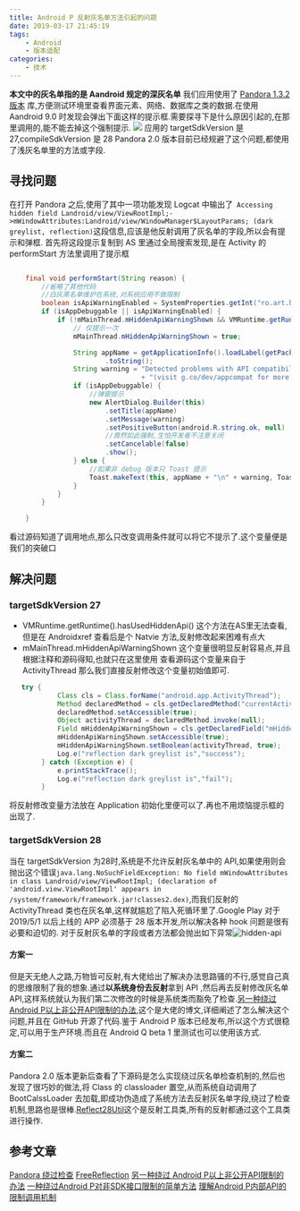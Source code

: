 ```yaml
---
title: Android P 反射灰名单方法引起的问题
date: 2019-03-17 21:45:19
tags:
    - Android
    - 版本适配
categories: 
    - 技术
---
```

**本文中的灰名单指的是 Aandroid 规定的深灰名单**
我们应用使用了 [Pandora 1.3.2 版本](https://github.com/whataa/pandora) 库,方便测试环境里查看界面元素、网络、数据库之类的数据.在使用 Aandroid 9.0 时发现会弹出下面这样的提示框.需要探寻下是什么原因引起的,在那里调用的,能不能去掉这个强制提示.
![](https://def-201655.cos.ap-shanghai.myqcloud.com/android_p_invoke.jpg)
应用的 targetSdkVersion 是 27,compileSdkVersion 是 28
Pandora 2.0 版本目前已经规避了这个问题,都使用了浅灰名单里的方法或字段.
<!-- more -->
## 寻找问题
在打开 Pandora 之后,使用了其中一项功能发现 Logcat 中输出了` Accessing hidden field Landroid/view/ViewRootImpl;->mWindowAttributes:Landroid/view/WindowManager$LayoutParams; (dark greylist, reflection)`这段信息,应该是他反射调用了灰名单的字段,所以会有提示和弹框.
首先将这段提示复制到 AS 里通过全局搜索发现,是在 Activity 的 performStart 方法里调用了提示框
``` java Activity.java

    final void performStart(String reason) {
        //省略了其他代码
        //白灰黑名单维护在系统,对系统应用不做限制
        boolean isApiWarningEnabled = SystemProperties.getInt("ro.art.hiddenapi.warning", 0) == 1;
        if (isAppDebuggable || isApiWarningEnabled) {
            if (!mMainThread.mHiddenApiWarningShown && VMRuntime.getRuntime().hasUsedHiddenApi()) {
                // 仅提示一次
                mMainThread.mHiddenApiWarningShown = true;

                String appName = getApplicationInfo().loadLabel(getPackageManager())
                        .toString();
                String warning = "Detected problems with API compatibility\n"
                                 + "(visit g.co/dev/appcompat for more info)";
                if (isAppDebuggable) {
                    //弹窗提示
                    new AlertDialog.Builder(this)
                        .setTitle(appName)
                        .setMessage(warning)
                        .setPositiveButton(android.R.string.ok, null)
                        //竟然如此强制,生怕开发者不注意关闭
                        .setCancelable(false)
                        .show();
                } else {
                    //如果非 debug 版本只 Toast 提示
                    Toast.makeText(this, appName + "\n" + warning, Toast.LENGTH_LONG).show();
                }
            }
        }

    }
```
看过源码知道了调用地点,那么只改变调用条件就可以将它不提示了.这个变量便是我们的突破口
## 解决问题
### targetSdkVersion 27
* VMRuntime.getRuntime().hasUsedHiddenApi() 这个方法在AS里无法查看,但是在 Androidxref 查看后是个 Natvie 方法,反射修改起来困难有点大 
* mMainThread.mHiddenApiWarningShown 这个变量很明显反射容易点,并且根据注释和源码得知,也就只在这里使用
查看源码这个变量来自于 ActivityThread 那么我们直接反射修改这个变量初始值即可.
``` java
   try {
            Class cls = Class.forName("android.app.ActivityThread");
            Method declaredMethod = cls.getDeclaredMethod("currentActivityThread");
            declaredMethod.setAccessible(true);
            Object activityThread = declaredMethod.invoke(null);
            Field mHiddenApiWarningShown = cls.getDeclaredField("mHiddenApiWarningShown");
            mHiddenApiWarningShown.setAccessible(true);
            mHiddenApiWarningShown.setBoolean(activityThread, true);
            Log.e("reflection dark greylist is","success");
        } catch (Exception e) {
            e.printStackTrace();
            Log.e("reflection dark greylist is","fail");
        }
```
将反射修改变量方法放在 Application 初始化里便可以了.再也不用烦恼提示框的出现了.
### targetSdkVersion 28
当在 targetSdkVersion 为28时,系统是不允许反射灰名单中的 API,如果使用则会抛出这个错误`java.lang.NoSuchFieldException: No field mWindowAttributes in class Landroid/view/ViewRootImpl; (declaration of 'android.view.ViewRootImpl' appears in /system/framework/framework.jar!classes2.dex)`,而我们反射的 ActivityThread 类也在灰名单,这样就尴尬了陷入死循环里了.Google Play 对于 2019/5/1 以后上线的 APP 必须基于 28 版本开发,所以解决各种 hook 问题是很有必要和迫切的.
对于反射灰名单的字段或者方法都会抛出如下异常![hidden-api](http://gityuan.com/images/hidden-api/hidden-api-exp.png)
#### 方案一
但是天无绝人之路,万物皆可反射,有大佬给出了解决办法思路骚的不行,感觉自己真的思维限制了我的想象.通过**以系统身份去反射**拿到 API ,然后再去反射修改灰名单 API,这样系统就认为我们第二次修改的时候是系统类而豁免了检查.[另一种绕过 Android P以上非公开API限制的办法](http://weishu.me/2019/03/16/another-free-reflection-above-android-p/),这个是大佬的博文,详细阐述了怎么解决这个问题,并且在 GitHub 开源了代码.鉴于 Android P 版本已经发布,所以这个方式很稳定,可以用于生产环境.而且在 Android Q beta 1 里测试也可以使用该方式.
#### 方案二
Pandora 2.0 版本更新后查看了下源码是怎么实现绕过灰名单检查机制的,然后也发现了很巧妙的做法,将 Class 的 classloader 置空,从而系统自动调用了 BootCalssLoader 去加载,即成功伪造成了系统方法去反射灰名单字段,绕过了检查机制,思路也是很棒.[Reflect28Util](https://github.com/whataa/pandora/blob/master/pandora-core/src/main/java/tech/linjiang/pandora/util/Reflect28Util.java)这个是反射工具类,所有的反射都通过这个工具类进行操作.

## 参考文章
[Pandora 绕过检查](https://github.com/whataa/pandora/blob/master/pandora-core/src/main/java/tech/linjiang/pandora/util/Reflect28Util.java)
[FreeReflection](https://github.com/tiann/FreeReflection)
[另一种绕过 Android P以上非公开API限制的办法](http://weishu.me/2019/03/16/another-free-reflection-above-android-p/)
[一种绕过Android P对非SDK接口限制的简单方法](http://weishu.me/2018/06/07/free-reflection-above-android-p/)
[理解Android P内部API的限制调用机制](http://gityuan.com/2019/01/26/hidden_api/)
